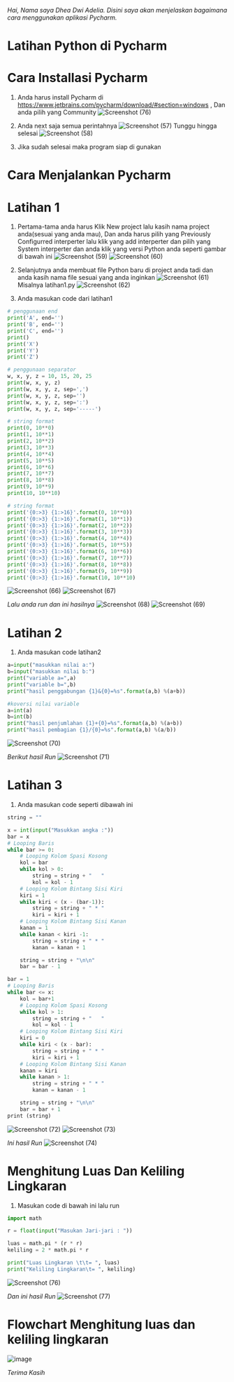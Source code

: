 *Hai, Nama saya Dhea Dwi Adelia. Disini saya akan menjelaskan bagaimana cara menggunakan aplikasi Pycharm.*

# Latihan Python di Pycharm

# Cara Installasi Pycharm
1. Anda harus install Pycharm di https://www.jetbrains.com/pycharm/download/#section=windows  , Dan anda pilih yang Community
![Screenshot (76)](https://user-images.githubusercontent.com/115678171/198814989-ba36149f-cf88-492d-bb12-d00398751be4.png)
2. Anda next saja semua perintahnya 
![Screenshot (57)](https://user-images.githubusercontent.com/115794875/199217478-83d7927f-ec0d-43cb-974e-9a90e5253643.png)
Tunggu hingga selesai
![Screenshot (58)](https://user-images.githubusercontent.com/115794875/199217663-e316a809-3675-40de-8570-2c6dabc5a49e.png)


3. Jika sudah selesai maka program siap di gunakan
# Cara Menjalankan Pycharm 
# Latihan 1
1. Pertama-tama anda harus Klik New project lalu kasih nama project anda(sesuai yang anda mau), Dan anda harus pilih yang Previously Configurred interperter lalu klik yang add interperter dan pilih yang System interperter dan anda klik yang versi Python anda seperti gambar di bawah ini
![Screenshot (59)](https://user-images.githubusercontent.com/115794875/199217843-8d8cf40a-ce43-4101-9369-2a227d9b63b0.png)
![Screenshot (60)](https://user-images.githubusercontent.com/115794875/199217982-353a9399-3ee9-438f-a439-a7e81caa4904.png)


2. Selanjutnya anda membuat file Python baru di project anda tadi dan anda kasih nama file sesuai yang anda inginkan
![Screenshot (61)](https://user-images.githubusercontent.com/115794875/199218116-91b2d0bd-87f8-43c8-9d19-91e4df4e76ea.png)
Misalnya latihan1.py
![Screenshot (62)](https://user-images.githubusercontent.com/115794875/199218310-228e43c4-58f3-4132-a68b-7fe3c6c05f75.png)

3. Anda masukan code dari latihan1
```python
# penggunaan end
print('A', end='')
print('B', end='')
print('C', end='')
print()
print('X')
print('Y')
print('Z')

# penggunaan separator
w, x, y, z = 10, 15, 20, 25
print(w, x, y, z)
print(w, x, y, z, sep=',')
print(w, x, y, z, sep='')
print(w, x, y, z, sep=':')
print(w, x, y, z, sep='-----')

# string format
print(0, 10**0)
print(1, 10**1)
print(2, 10**2)
print(3, 10**3)
print(4, 10**4)
print(5, 10**5)
print(6, 10**6)
print(7, 10**7)
print(8, 10**8)
print(9, 10**9)
print(10, 10**10)

# string format
print('{0:>3} {1:>16}'.format(0, 10**0))
print('{0:>3} {1:>16}'.format(1, 10**1))
print('{0:>3} {1:>16}'.format(2, 10**2))
print('{0:>3} {1:>16}'.format(3, 10**3))
print('{0:>3} {1:>16}'.format(4, 10**4))
print('{0:>3} {1:>16}'.format(5, 10**5))
print('{0:>3} {1:>16}'.format(6, 10**6))
print('{0:>3} {1:>16}'.format(7, 10**7))
print('{0:>3} {1:>16}'.format(8, 10**8))
print('{0:>3} {1:>16}'.format(9, 10**9))
print('{0:>3} {1:>16}'.format(10, 10**10)
```
 
![Screenshot (66)](https://user-images.githubusercontent.com/115794875/199218605-6c5ed69a-c88b-4652-9ae6-03602609a388.png)
![Screenshot (67)](https://user-images.githubusercontent.com/115794875/199218641-8bd5e99d-7209-4c70-a116-b4d5988b423b.png)

 *Lalu anda run dan ini hasilnya*
![Screenshot (68)](https://user-images.githubusercontent.com/115794875/199218733-a5c726b8-fde7-40a5-99ec-0bd117ad857f.png)
![Screenshot (69)](https://user-images.githubusercontent.com/115794875/199218806-df954ab3-19ab-4b60-bb1d-45b2648e898c.png)

# Latihan 2 
1. Anda masukan code latihan2
```python
a=input("masukkan nilai a:")
b=input("masukkan nilai b:")
print("variable a=",a)
print("variable b=",b)
print("hasil penggabungan {1}&{0}=%s".format(a,b) %(a+b))

#koversi nilai variable
a=int(a)
b=int(b)
print("hasil penjumlahan {1}+{0}=%s".format(a,b) %(a+b))
print("hasil pembagian {1}/{0}=%s".format(a,b) %(a/b))
````
![Screenshot (70)](https://user-images.githubusercontent.com/115794875/199218977-88673386-0a96-4af6-89f8-a22c85673a1b.png)

*Berikut hasil Run*
![Screenshot (71)](https://user-images.githubusercontent.com/115794875/199219049-4ecfaa5b-946a-4f39-b3dc-2b56ca312ba3.png)

# Latihan 3
1. Anda masukan code seperti dibawah ini
```python
string = ""

x = int(input("Masukkan angka :"))
bar = x
# Looping Baris
while bar >= 0:
	# Looping Kolom Spasi Kosong
	kol = bar
	while kol > 0:
		string = string + "   "
		kol = kol - 1
	# Looping Kolom Bintang Sisi Kiri		
	kiri = 1
	while kiri < (x - (bar-1)):
		string = string + " * "
		kiri = kiri + 1		
	# Looping Kolom Bintang Sisi Kanan
	kanan = 1
	while kanan < kiri -1:
		string = string + " * "
		kanan = kanan + 1	

	string = string + "\n\n"
	bar = bar - 1

bar = 1	
# Looping Baris
while bar <= x:
	kol = bar+1
	# Looping Kolom Spasi Kosong
	while kol > 1:
		string = string + "   "
		kol = kol - 1
	# Looping Kolom Bintang Sisi Kiri	
	kiri = 0
	while kiri < (x - bar):
		string = string + " * "
		kiri = kiri + 1	
	# Looping Kolom Bintang Sisi Kanan
	kanan = kiri	
	while kanan > 1:
		string = string + " * "
		kanan = kanan - 1

	string = string + "\n\n"
	bar = bar + 1
print (string)
````
![Screenshot (72)](https://user-images.githubusercontent.com/115794875/199219197-7ac4aaa1-8842-4534-9191-98f67db5f9f1.png)
![Screenshot (73)](https://user-images.githubusercontent.com/115794875/199219247-cc28d9b2-8355-40e2-a185-7413db9cef80.png)

*Ini hasil Run*
![Screenshot (74)](https://user-images.githubusercontent.com/115794875/199219379-06c35599-d202-46de-9f3c-b3eeeb79ee6b.png)


# Menghitung Luas Dan Keliling Lingkaran
1. Masukan code di bawah ini lalu run
```python
import math

r = float(input("Masukan Jari-jari : "))

luas = math.pi * (r * r)
keliling = 2 * math.pi * r

print("Luas Lingkaran \t\t= ", luas)
print("Keliling Lingkaran\t= ", keliling)
````
![Screenshot (76)](https://user-images.githubusercontent.com/115794875/199219471-19eb890c-624a-4c81-b7eb-cb9a1edd7e07.png)

*Dan ini hasil Run*
![Screenshot (77)](https://user-images.githubusercontent.com/115794875/199219573-302c3641-0443-4965-813a-bef3af030aa6.png)


# Flowchart Menghitung luas dan keliling lingkaran
![image](https://user-images.githubusercontent.com/115794875/199219774-4740db93-9614-487d-8aa4-52f681543d8f.png)

*Terima Kasih*

